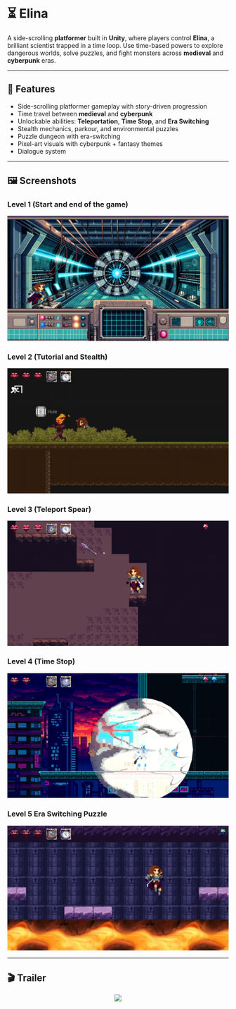 # ⏳ Elina

A side-scrolling **platformer** built in **Unity**, where players control **Elina**, a brilliant scientist trapped in a time loop. Use time-based powers to explore dangerous worlds, solve puzzles, and fight monsters across **medieval** and **cyberpunk** eras.

---

## 🔧 Features

- Side-scrolling platformer gameplay with story-driven progression
- Time travel between **medieval** and **cyberpunk**
- Unlockable abilities: **Teleportation**, **Time Stop**, and **Era Switching**
- Stealth mechanics, parkour, and environmental puzzles
- Puzzle dungeon with era-switching
- Pixel-art visuals with cyberpunk + fantasy themes
- Dialogue system

---

## 🖼️ Screenshots

### Level 1 (Start and end of the game)  
![main-menu](./Screenshots/Level1.jpg)

### Level 2 (Tutorial and Stealth)
![level1](./Screenshots/Level2.jpg)

### Level 3 (Teleport Spear)
![level2](./Screenshots/Level3.png)

### Level 4 (Time Stop)
![level3](./Screenshots/Level4.png)

### Level 5 Era Switching Puzzle
![level4](./Screenshots/Level5.jpg)

---

## 🎬 Trailer  
<p align="center">
  <a href="https://www.youtube.com/watch?v=Jm9-VrzR4o0">
    <img src="https://img.youtube.com/vi/Jm9-VrzR4o0/0.jpg" width="480"/>
  </a>
</p>
